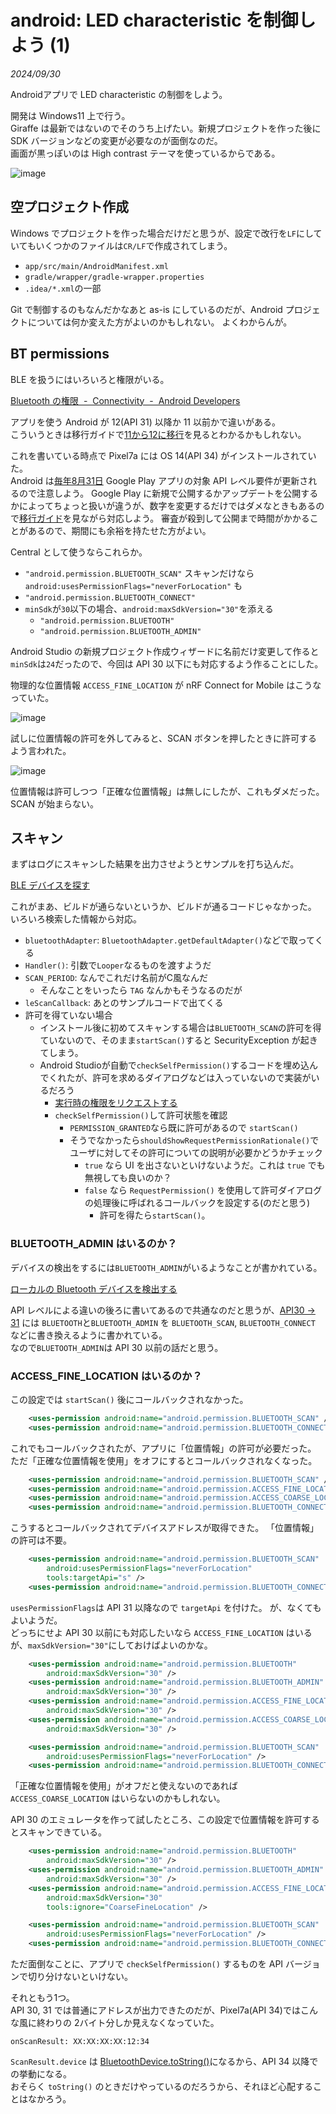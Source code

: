 # android: LED characteristic を制御しよう (1)

<i>2024/09/30</i>

Androidアプリで LED characteristic の制御をしよう。

開発は Windows11 上で行う。  
Giraffe は最新ではないのでそのうち上げたい。新規プロジェクトを作った後に SDK バージョンなどの変更が必要なのが面倒なのだ。  
画面が黒っぽいのは High contrast テーマを使っているからである。

![image](20240930a-1.png)

## 空プロジェクト作成

Windows でプロジェクトを作った場合だけだと思うが、設定で改行を`LF`にしていてもいくつかのファイルは`CR/LF`で作成されてしまう。

* `app/src/main/AndroidManifest.xml`
* `gradle/wrapper/gradle-wrapper.properties`
* `.idea/*.xml`の一部

Git で制御するのもなんだかなあと as-is にしているのだが、Android プロジェクトについては何か変えた方がよいのかもしれない。
よくわからんが。

## BT permissions

BLE を扱うにはいろいろと権限がいる。

[Bluetooth の権限  -  Connectivity  -  Android Developers](https://developer.android.com/develop/connectivity/bluetooth/bt-permissions?hl=ja)

アプリを使う Android が 12(API 31) 以降か 11 以前かで違いがある。  
こういうときは移行ガイドで[11から12に移行](https://developer.android.com/google/play/requirements/target-sdk?hl=ja#pre12)を見るとわかるかもしれない。

これを書いている時点で Pixel7a には OS 14(API 34) がインストールされていた。  
Android は[毎年8月31日](https://support.google.com/googleplay/android-developer/answer/11926878?hl=ja) Google Play アプリの対象 API レベル要件が更新されるので注意しよう。
Google Play に新規で公開するかアップデートを公開するかによってちょっと扱いが違うが、数字を変更するだけではダメなときもあるので[移行ガイド](https://developer.android.com/google/play/requirements/target-sdk?hl=ja)を見ながら対応しよう。
審査が殺到して公開まで時間がかかることがあるので、期間にも余裕を持たせた方がよい。

Central として使うならこれらか。

* `"android.permission.BLUETOOTH_SCAN"`
  スキャンだけなら `android:usesPermissionFlags="neverForLocation"` も
* `"android.permission.BLUETOOTH_CONNECT"`
* `minSdk`が`30`以下の場合、`android:maxSdkVersion="30"`を添える
  * `"android.permission.BLUETOOTH"`
  * `"android.permission.BLUETOOTH_ADMIN"`

Android Studio の新規プロジェクト作成ウィザードに名前だけ変更して作ると`minSdk`は`24`だったので、今回は API 30 以下にも対応するよう作ることにした。

物理的な位置情報 `ACCESS_FINE_LOCATION` が
nRF Connect for Mobile はこうなっていた。

![image](20240930a-2.png)

試しに位置情報の許可を外してみると、SCAN ボタンを押したときに許可するよう言われた。

![image](20240930a-3.png)

位置情報は許可しつつ「正確な位置情報」は無しにしたが、これもダメだった。
SCAN が始まらない。  

## スキャン

まずはログにスキャンした結果を出力させようとサンプルを打ち込んだ。

[BLE デバイスを探す](https://developer.android.com/develop/connectivity/bluetooth/ble/find-ble-devices?hl=ja)

これがまあ、ビルドが通らないというか、ビルドが通るコードじゃなかった。  
いろいろ検索した情報から対応。

* `bluetoothAdapter`: `BluetoothAdapter.getDefaultAdapter()`などで取ってくる
* `Handler()`: 引数で`Looper`なるものを渡すようだ
* `SCAN_PERIOD`: なんでこれだけ名前がC風なんだ
  * そんなことをいったら `TAG` なんかもそうなるのだが
* `leScanCallback`: あとのサンプルコードで出てくる
* 許可を得ていない場合
  * インストール後に初めてスキャンする場合は`BLUETOOTH_SCAN`の許可を得ていないので、そのまま`startScan()`すると SecurityException が起きてしまう。
  * Android Studioが自動で`checkSelfPermission()`するコードを埋め込んでくれたが、許可を求めるダイアログなどは入っていないので実装がいるだろう
    * [実行時の権限をリクエストする](https://developer.android.com/training/permissions/requesting?hl=ja#kotlin)
    * `checkSelfPermission()`して許可状態を確認
      * `PERMISSION_GRANTED`なら既に許可があるので `startScan()`
      * そうでなかったら`shouldShowRequestPermissionRationale()`でユーザに対してその許可についての説明が必要かどうかチェック
        * `true` なら UI を出さないといけないようだ。これは `true` でも無視しても良いのか？
        * `false` なら `RequestPermission()` を使用して許可ダイアログの処理後に呼ばれるコールバックを設定する(のだと思う)
          * 許可を得たら`startScan()`。

### BLUETOOTH_ADMIN はいるのか？

デバイスの検出をするには`BLUETOOTH_ADMIN`がいるようなことが書かれている。

[ローカルの Bluetooth デバイスを検出する](https://developer.android.com/develop/connectivity/bluetooth/bt-permissions?hl=ja#discover-local-devices)

API レベルによる違いの後ろに書いてあるので共通なのだと思うが、[API30 -> 31](https://developer.android.com/google/play/requirements/target-sdk?hl=ja#pre12) には `BLUETOOTH`と`BLUETOOTH_ADMIN` を `BLUETOOTH_SCAN`, `BLUETOOTH_CONNECT` などに書き換えるように書かれている。  
なので`BLUETOOTH_ADMIN`は API 30 以前の話だと思う。

### ACCESS_FINE_LOCATION はいるのか？

この設定では `startScan()` 後にコールバックされなかった。

```xml
    <uses-permission android:name="android.permission.BLUETOOTH_SCAN" />
    <uses-permission android:name="android.permission.BLUETOOTH_CONNECT" />
```

これでもコールバックされたが、アプリに「位置情報」の許可が必要だった。
ただ「正確な位置情報を使用」をオフにするとコールバックされなくなった。

```xml
    <uses-permission android:name="android.permission.BLUETOOTH_SCAN" />
    <uses-permission android:name="android.permission.ACCESS_FINE_LOCATION" />
    <uses-permission android:name="android.permission.ACCESS_COARSE_LOCATION" />
    <uses-permission android:name="android.permission.BLUETOOTH_CONNECT" />
```

こうするとコールバックされてデバイスアドレスが取得できた。
「位置情報」の許可は不要。

```xml
    <uses-permission android:name="android.permission.BLUETOOTH_SCAN"
        android:usesPermissionFlags="neverForLocation"
        tools:targetApi="s" />
    <uses-permission android:name="android.permission.BLUETOOTH_CONNECT" />
```

`usesPermissionFlags`は API 31 以降なので `targetApi` を付けた。
が、なくてもよいようだ。  
どっちにせよ API 30 以前にも対応したいなら `ACCESS_FINE_LOCATION` はいるが、`maxSdkVersion="30"`にしておけばよいのかな。

```xml
    <uses-permission android:name="android.permission.BLUETOOTH"
        android:maxSdkVersion="30" />
    <uses-permission android:name="android.permission.BLUETOOTH_ADMIN"
        android:maxSdkVersion="30" />
    <uses-permission android:name="android.permission.ACCESS_FINE_LOCATION"
        android:maxSdkVersion="30" />
    <uses-permission android:name="android.permission.ACCESS_COARSE_LOCATION"
        android:maxSdkVersion="30" />

    <uses-permission android:name="android.permission.BLUETOOTH_SCAN"
        android:usesPermissionFlags="neverForLocation" />
    <uses-permission android:name="android.permission.BLUETOOTH_CONNECT" />
```

「正確な位置情報を使用」がオフだと使えないのであれば `ACCESS_COARSE_LOCATION` はいらないのかもしれない。

API 30 のエミュレータを作って試したところ、この設定で位置情報を許可するとスキャンできている。

```xml
    <uses-permission android:name="android.permission.BLUETOOTH"
        android:maxSdkVersion="30" />
    <uses-permission android:name="android.permission.BLUETOOTH_ADMIN"
        android:maxSdkVersion="30" />
    <uses-permission android:name="android.permission.ACCESS_FINE_LOCATION"
        android:maxSdkVersion="30"
        tools:ignore="CoarseFineLocation" />

    <uses-permission android:name="android.permission.BLUETOOTH_SCAN"
        android:usesPermissionFlags="neverForLocation" />
    <uses-permission android:name="android.permission.BLUETOOTH_CONNECT" />
```

ただ面倒なことに、アプリで `checkSelfPermission()` するものを API バージョンで切り分けないといけない。

それともう1つ。  
API 30, 31 では普通にアドレスが出力できたのだが、Pixel7a(API 34)ではこんな風に終わりの 2バイト分しか見えなくなっていた。

```log
onScanResult: XX:XX:XX:XX:12:34
```

`ScanResult.device` は [BluetoothDevice.toString()](https://developer.android.com/reference/android/bluetooth/BluetoothDevice#toString())になるから、API 34 以降での挙動になる。  
おそらく `toString()` のときだけやっているのだろうから、それほど心配することはなかろう。
